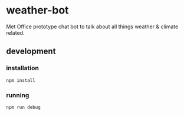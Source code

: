 # weather-bot
Met Office prototype chat bot to talk about all things weather & climate related.

## development

### installation
`npm install`  

### running
`npm run debug`  



